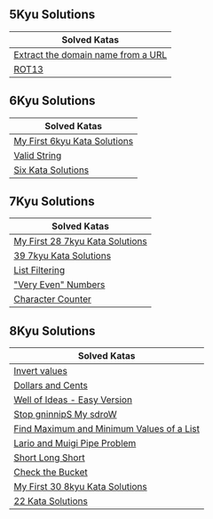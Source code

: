 ## 5Kyu Solutions
| Solved Katas                                                                      |
|-----------------------------------------------------------------------------------|
| [Extract the domain name from a URL](/5kyu/Extract-the-domain-name-from-a-URL.py) |
| [ROT13](/5kyu/ROT13.py)                                                           |

## 6Kyu Solutions
| Solved Katas                                                          |
|-----------------------------------------------------------------------|
| [My First 6kyu Kata Solutions](/6kyu/My-First-6kyu-Kata-Solutions.py) |
| [Valid String](/6kyu/Valid_String.py)                                 |
| [Six Kata Solutions](/6kyu/6kyu-Kata-Solutions.py)                    |

## 7Kyu Solutions
 | Solved Katas                                                             |
|--------------------------------------------------------------------------|
 | [My First 28 7kyu Kata Solutions](/7kyu/My-First-7kyu-Kata-Solutions.py) |                                                                             
 | [39 7kyu Kata Solutions](/7kyu/7kyu-Kata-Solutions.py)                   |                                                                             
 | [List Filtering ](/7kyu/List_Filtering/list_filtering.py)                | 
| ["Very Even" Numbers](/7kyu/Very_Even_Numbers/very_even_numbers.py)      | 
| [Character Counter](/7kyu/Character-Counter.py)                          | 

## 8Kyu Solutions
| Solved Katas                                                                                    |
|-------------------------------------------------------------------------------------------------|
| [Invert values](/8kyu/Invert-Values.py)                                                         |
| [Dollars and Cents](/8kyu/Dollars-and-Cents.py)                                                 |
| [Well of Ideas - Easy Version](/8kyu/Well-of-Ideas-Easy-Version.py)                             |
| [Stop gninnipS My sdroW](/8kyu/Stop-gninnipS-My-sdroW.py)                                       |
| [Find Maximum and Minimum Values of a List](/8kyu/Find-Maximum-and-Minimun-Values-of-a-List.py) |
| [Lario and Muigi Pipe Problem ](/8kyu/Lario-and-Muigi-Pipe-Problem.py)                          |
| [Short Long Short](/8kyu/Short-Long-Short.py)                                                   |
| [Check the Bucket](/8kyu/Check-the-Bucket.py)                                                   |
| [My First 30 8kyu Kata Solutions](/8kyu/My-First-30-8kyu-Kata-Solutions.py)                     |
| [22 Kata Solutions](/8kyu/8kyu-Kata-Solutions.py)                                               |